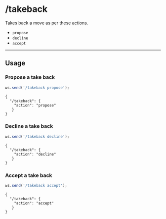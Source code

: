 # /takeback

Takes back a move as per these actions.

- `propose`
- `decline`
- `accept`

---

## Usage

### Propose a take back

```js
ws.send('/takeback propose');
```

```text
{
  "/takeback": {
    "action": "propose"
   }
}
```

### Decline a take back

```js
ws.send('/takeback decline');
```

```text
{
  "/takeback": {
    "action": "decline"
   }
}
```

### Accept a take back

```js
ws.send('/takeback accept');
```

```text
{
  "/takeback": {
    "action": "accept"
   }
}
```
